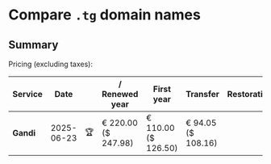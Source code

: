 # Compare `.tg` domain names

## Summary

Pricing (excluding taxes):

| Service | Date |  | / Renewed year | First year | Transfer | Restoration |
|--|--|--|--|--|--|--|
| **Gandi** | 2025-06-23 | 🏆 | € 220.00<br>($ 247.98) | € 110.00<br>($ 126.50) | € 94.05<br>($ 108.16) |  |

